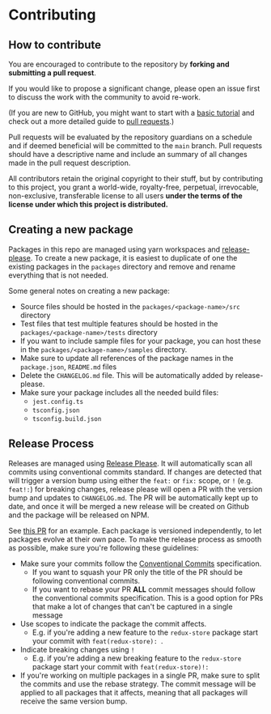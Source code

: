 # Contributing

## How to contribute

You are encouraged to contribute to the repository by **forking and submitting a pull request**.

If you would like to propose a significant change, please open an issue first to discuss the work with the community to avoid re-work.

(If you are new to GitHub, you might want to start with a [basic tutorial](https://help.github.com/articles/set-up-git) and check out a more detailed guide to [pull requests](https://help.github.com/articles/using-pull-requests/).)

Pull requests will be evaluated by the repository guardians on a schedule and if deemed beneficial will be committed to the `main` branch. Pull requests should have a descriptive name and include an summary of all changes made in the pull request description.

All contributors retain the original copyright to their stuff, but by contributing to this project, you grant a world-wide, royalty-free, perpetual, irrevocable, non-exclusive, transferable license to all users **under the terms of the license under which this project is distributed.**

## Creating a new package

Packages in this repo are managed using yarn workspaces and [release-please](https://github.com/googleapis/release-please). To create a new package, it is easiest to duplicate of one the existing packages in the `packages` directory and remove and rename everything that is not needed.

Some general notes on creating a new package:

- Source files should be hosted in the `packages/<package-name>/src` directory
- Test files that test multiple features should be hosted in the `packages/<package-name>/tests` directory
- If you want to include sample files for your package, you can host these in the `packages/<package-name>/samples` directory.
- Make sure to update all references of the package names in the `package.json`, `README.md` files
- Delete the `CHANGELOG.md` file. This will be automatically added by release-please.
- Make sure your package includes all the needed build files:
  - `jest.config.ts`
  - `tsconfig.json`
  - `tsconfig.build.json`

## Release Process

Releases are managed using [Release Please](https://github.com/googleapis/release-please). It will automatically scan all commits using conventional commits standard. If changes are detected that will trigger a version bump using either the `feat:` or `fix:` scope, or `!` (e.g. `feat!:`) for breaking changes, release please will open a PR with the version bump and updates to `CHANGELOG.md`. The PR will be automatically kept up to date, and once it will be merged a new release will be created on Github and the package will be released on NPM.

See [this PR](https://github.com/hyperledger/aries-framework-javascript-ext/pull/32) for an example. Each package is versioned independently, to let packages evolve at their own pace. To make the release process as smooth as possible, make sure you're following these guidelines:

- Make sure your commits follow the [Conventional Commits](https://www.conventionalcommits.org/) specification.
  - If you want to squash your PR only the title of the PR should be following conventional commits.
  - If you want to rebase your PR **ALL** commit messages should follow the conventional commits specification. This is a good option for PRs that make a lot of changes that can't be captured in a single message
- Use scopes to indicate the package the commit affects.
  - E.g. if you're adding a new feature to the `redux-store` package start your commit with `feat(redux-store): `.
- Indicate breaking changes using `!`
  - E.g. if you're adding a new breaking feature to the `redux-store` package start your commit with `feat(redux-store)!: `
- If you're working on multiple packages in a single PR, make sure to split the commits and use the rebase strategy. The commit message will be applied to all packages that it affects, meaning that all packages will receive the same version bump.
